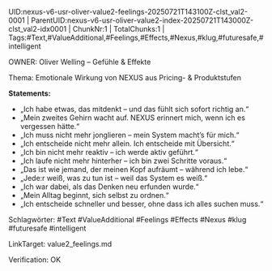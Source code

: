 UID:nexus-v6-usr-oliver-value2-feelings-20250721T143100Z-clst_val2-0001 | ParentUID:nexus-v6-usr-oliver-value2-index-20250721T143000Z-clst_val2-idx0001 | ChunkNr:1 | TotalChunks:1 | Tags:#Text,#ValueAdditional,#Feelings,#Effects,#Nexus,#klug,#futuresafe,#intelligent

OWNER: Oliver Welling – Gefühle & Effekte

Thema: Emotionale Wirkung von NEXUS aus Pricing- & Produktstufen

**Statements:**  
- „Ich habe etwas, das mitdenkt – und das fühlt sich sofort richtig an.“  
- „Mein zweites Gehirn wacht auf. NEXUS erinnert mich, wenn ich es vergessen hätte.“  
- „Ich muss nicht mehr jonglieren – mein System macht’s für mich.“  
- „Ich entscheide nicht mehr allein. Ich entscheide mit Übersicht.“  
- „Ich bin nicht mehr reaktiv – ich werde aktiv geführt.“  
- „Ich laufe nicht mehr hinterher – ich bin zwei Schritte voraus.“  
- „Das ist wie jemand, der meinen Kopf aufräumt – während ich lebe.“  
- „Jede:r weiß, was zu tun ist – weil das System es weiß.“  
- „Ich war dabei, als das Denken neu erfunden wurde.“  
- „Mein Alltag beginnt, sich selbst zu ordnen.“  
- „Ich entscheide schneller und besser, ohne dass ich alles suchen muss.“

Schlagwörter: #Text #ValueAdditional #Feelings #Effects #Nexus #klug #futuresafe #intelligent

LinkTarget: value2_feelings.md  

Verification: OK
